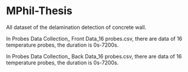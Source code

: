 # MPhil-Thesis
All dataset of the delamination detection of concrete wall.

In Probes Data Collection_ Front Data_16 probes.csv, there are data of 16 temperature probes, the duration is 0s-7200s.


In Probes Data Collection_ Back Data_16 probes.csv, there are data of 16 temperature probes, the duration is 0s-7200s.
